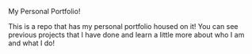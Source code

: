 My Personal Portfolio!

This is a repo that has my personal portfolio housed on it! You can see previous projects that I have done and learn a little more about who I am and what I do!